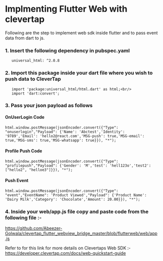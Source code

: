 # Implmenting Flutter Web with clevertap

Following are the step to implement web sdk inside flutter and to pass event data from dart to js. <br/>
### 1. Insert the following dependency in pubspec.yaml </br>
       universal_html: ^2.0.8
   
### 2. Import this package inside your dart file where you wish to push data to CleverTap<br/>
       import 'package:universal_html/html.dart' as html;<br/>
       import 'dart:convert';

### 3. Pass your json payload as follows<br/>
  #### OnUserLogin Code<br/>
    html.window.postMessage(jsonEncoder.convert({"Type": "onuserlogin","Payload": {'Name': 'Abctest','Identity': '9789','Email': 'hello2@react.com','MSG-push': true,'MSG-email': true,'MSG-sms': true,'MSG-whatsapp': true}}), "*");

#### Profile Push Code<br/>

    html.window.postMessage(jsonEncoder.convert({"Type": "profilepush","Payload": {'Gender': 'M','test': 'hell123o','test2': ["hello2", "helloe3"]}}), "*");

#### Push Event<br/>
    html.window.postMessage(jsonEncoder.convert({"Type": "event","EventName": 'Product Viewed',"Payload": {'Product Name': 'Dairy Milk','Category': 'Chocolate','Amount': 20.00}}), "*");

### 4. Inside your web/app.js file copy and paste code from the following file :-
https://github.com/Abeezer-Golwala/clevertap_flutter_webview_bridge_master/blob/flutterweb/web/app.js

Refer to for this link for more details on Clevertaps Web SDK :-<br/>
https://developer.clevertap.com/docs/web-quickstart-guide
